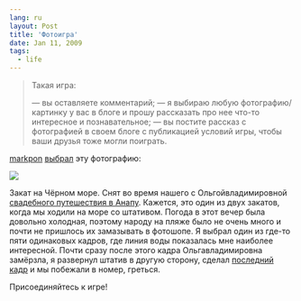 ```yaml
---
lang: ru
layout: Post
title: 'Фотоигра'
date: Jan 11, 2009
tags:
  - life
---
```


> Такая игра:
>
> — вы оставляете комментарий;
>  — я выбираю любую фотографию/картинку у вас в блоге и прошу рассказать про нее что-то интересное и познавательное;
>  — вы постите рассказ с фотографией в своем блоге с публикацией условий игры, чтобы ваши друзья тоже могли поиграть.

<!--more-->

[markpon](http://markpon.livejournal.com/) [выбрал](http://markpon.livejournal.com/299298.html "Фотоигра у Марка в блоге") эту фотографию:

![](photo://2008-09-10_5D_7830_Artem_Sapegin)

Закат на Чёрном море. Снят во время нашего с Ольгойвладимировной [свадебного путешествия в Анапу](http://morning.photos/albums/anapa/ "Фотографии из Анапы"). Кажется, это один из двух закатов, когда мы ходили на море со штативом. Погода в этот вечер была довольно холодная, поэтому народу на пляже было не очень много и почти не пришлось их замазывать в фотошопе. Я выбрал один из где-то пяти одинаковых кадров, где линия воды показалась мне наиболее интересной. Почти сразу после этого кадра Ольгавладимировна замёрзла, я развернул штатив в другую сторону, сделал [последний кадр](http://morning.photos/albums/anapa/photos/601/ "Анапа после заката") и мы побежали в номер, греться.

Присоединяйтесь к игре!
